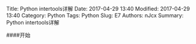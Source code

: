 Title: Python intertools详解
Date: 2017-04-29 13:40
Modified: 2017-04-29 13:40
Category: Python
Tags: Python
Slug: E7
Authors: nJcx
Summary: Python intertools详解

####开始
